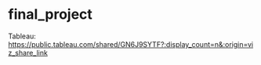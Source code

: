# final_project
Tableau: https://public.tableau.com/shared/GN6J9SYTF?:display_count=n&:origin=viz_share_link 
